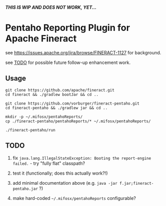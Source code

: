 _**THIS IS WIP AND DOES NOT WORK, YET...**_

# Pentaho Reporting Plugin for Apache Fineract

see https://issues.apache.org/jira/browse/FINERACT-1127 for background.

see [TODO](TODO.md) for possible future follow-up enhancement work.


## Usage

    git clone https://github.com/apache/fineract.git
    cd fineract && ./gradlew bootJar && cd ..

    git clone https://github.com/vorburger/fineract-pentaho.git
    cd fineract-pentaho && ./gradlew jar && cd ..

    mkdir -p ~/.mifosx/pentahoReports/
    cp ./fineract-pentaho/pentahoReports/* ~/.mifosx/pentahoReports/

    ./fineract-pentaho/run


## TODO

1. fix `java.lang.IllegalStateException: Booting the report-engine failed.` - try "fully flat" classpath?

1. test it (functionally; does this actually work?!)

1. add minimal documentation above (e.g. `java -jar f.jar;fineract-pentaho.jar` ?)

1. make hard-coded `~/.mifosx/pentahoReports` configurable?
